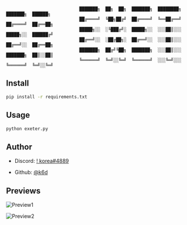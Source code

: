 ```no
                            ███████╗  ██╗  ██╗  ███████╗  ████████╗  ███████╗  ██████╗
                            ██╔════╝  ╚██╗██╔╝  ██╔════╝  ╚══██╔══╝  ██╔════╝  ██╔══██╗
                            █████╗░░  ░╚███╔╝░  █████╗░░  ░░░██║░░░  █████╗░░  ██████╔╝
                            ██╔══╝░░  ░██╔██╗░  ██╔══╝░░  ░░░██║░░░  ██╔══╝░░  ██╔══██╗
                            ███████╗  ██╔╝╚██╗  ███████╗  ░░░██║░░░  ███████╗  ██║░░██║
                            ╚══════╝  ╚═╝░░╚═╝  ╚══════╝  ░░░╚═╝░░░  ╚══════╝  ╚═╝░░╚═╝
```

## Install

```sh
pip install -r requirements.txt
```

## Usage

```sh
python exeter.py
```

## Author

* Discord: [!   korea#4889](https://discord.gg/H6MdBJEaBz)

* Github: [@k6d](https://github.com/k6d)

## Previews


![Preview1](https://media.discordapp.net/attachments/803709426770247681/803883363869392927/unknown.png)

![Preview2](https://media.discordapp.net/attachments/803709461168128000/803883746608676894/unknown.png?width=410&height=473)

